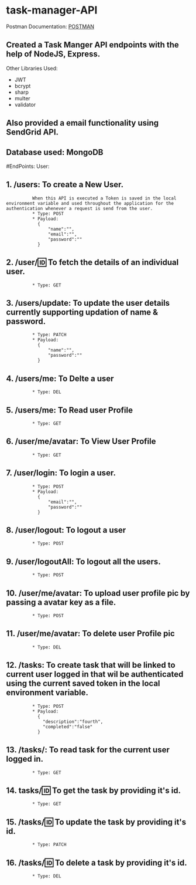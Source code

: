 # task-manager-API
Postman Documentation: [POSTMAN](https://documenter.getpostman.com/view/7655378/2s8ZDeVKus)

## Created a Task Manger API endpoints with the help of NodeJS, Express. 
Other Libraries Used:
  * JWT
  * bcrypt
  * sharp
  * multer
  * validator
 ## Also provided a email functionality using SendGrid API.
 ## Database used: MongoDB
 
 #EndPoints:
 User:
## 1. /users: To create a New User.
              When this API is executed a Token is saved in the local environment variable and used throughout the application for the authentication whenever a request is send from the user. 
              * Type: POST
              * Payload:
                {
                    "name":"",
                    "email":"",
                    "password":""
                }
## 2. /user/:id: To fetch the details of an individual user.
              * Type: GET
                      
## 3. /users/update: To update the user details currently supporting updation of name & password.
              * Type: PATCH
              * Payload:
                {
                    "name":"",
                    "password":""
                }
## 4. /users/me: To Delte a user
              * Type: DEL
## 5. /users/me: To Read user Profile
              * Type: GET
## 6. /user/me/avatar: To View User Profile
              * Type: GET
## 7. /user/login: To login a user.
              * Type: POST
              * Payload:
                {
                    "email":"",
                    "password":""
                }
## 8. /user/logout: To logout a user
              * Type: POST
## 9. /user/logoutAll: To logout all the users.
              * Type: POST
## 10. /user/me/avatar: To upload user profile pic by passing a avatar key as a file.
              * Type: POST
## 11. /user/me/avatar: To delete user Profile pic
              * Type: DEL
## 12. /tasks: To create task that will be linked to current user logged in that wil be authenticated using the current saved token in the local environment variable.
              * Type: POST
              * Payload:
                {
                  "description":"fourth",
                  "completed":"false"
                }
## 13. /tasks/: To read task for the current user logged in.
              * Type: GET
## 14. tasks/:id: To get the task by providing it's id.
              * Type: GET
## 15. /tasks/:id: To update the task by providing it's id.
              * Type: PATCH
## 16. /tasks/:id: To delete a task by providing it's id.
              * Type: DEL
